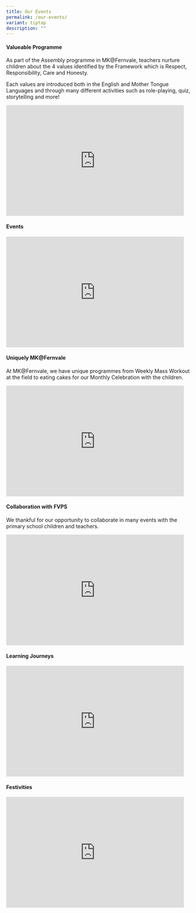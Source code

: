 ```yaml
---
title: Our Events
permalink: /our-events/
variant: tiptap
description: ""
---
```

<p></p>
<h4>Valueable Programme</h4>
<p>As part of the Assembly programme in MK@Fernvale, teachers nurture children
about the 4 values identified by the Framework which is Respect, Responsibility,
Care and Honesty.</p>
<p>Each values are introduced both in the English and Mother Tongue Languages
and through many different activities such as role-playing, quiz, storytelling
and more!</p>
<div class="iframe-wrapper">
<iframe height="299" width="480" allowfullscreen="true" frameborder="0" src="https://docs.google.com/presentation/d/e/2PACX-1vTCAzLG5rNJ1pGd6ufeDvS1l4xGBHIbkzU1ZuUowzqoIKYsh4ZWhoI7LSqniRatDGjNZqHgdugDP5Fx/embed?start=false&amp;loop=false&amp;delayms=3000"></iframe>
</div>
<h4>Events</h4>
<div class="iframe-wrapper">
<iframe height="299" width="480" allowfullscreen="true" frameborder="0" src="https://docs.google.com/presentation/d/e/2PACX-1vQ-TC42euyLENUHhKY_TsJmvX7ft17rYoHduwomILukduV5TmA_cSFD5-48lpZ49Ew15l0MKbf89YPa/embed?start=false&amp;loop=false&amp;delayms=3000"></iframe>
</div>
<h4>Uniquely MK@Fernvale</h4>
<p>At MK@Fernvale, we have unique programmes from Weekly Mass Workout at
the field to eating cakes for our Monthly Celebration with the children.</p>
<div class="iframe-wrapper">
<iframe height="299" width="480" allowfullscreen="true" frameborder="0" src="https://docs.google.com/presentation/d/e/2PACX-1vSZOgKZ0f56OdEAgB5X-HAFwv5jpXePW7MBrluHwo5nTCII_xyd7m-JQYu4vEAHFcm3s3RplKqVHBmh/embed?start=false&amp;loop=false&amp;delayms=3000"></iframe>
</div>
<h4>Collaboration with FVPS</h4>
<p>We thankful for our opportunity to collaborate in many events with the
primary school children and teachers.</p>
<div class="iframe-wrapper">
<iframe height="299" width="480" allowfullscreen="true" frameborder="0" src="https://docs.google.com/presentation/d/e/2PACX-1vQVQ1O4JMOPfmHfgKiuCFd6aecW3-Gio84Egw6WZ61YF6x3JAy-zZ_sg89Wk-aWg4yufmOaccrPC8CG/embed?start=false&amp;loop=false&amp;delayms=3000"></iframe>
</div>
<h4>Learning Journeys</h4>
<div class="iframe-wrapper">
<iframe height="299" width="480" allowfullscreen="true" frameborder="0" src="https://docs.google.com/presentation/d/e/2PACX-1vQCyvGnHa2p4phDrzpWl1tuz4lkuYGVYQxsmDVF8ABOCXs4NMUnMlDEBb-dYVWAxD4tsvZwhCjakO5b/embed?start=false&amp;loop=false&amp;delayms=3000"></iframe>
</div>
<h4>Festivities</h4>
<div class="iframe-wrapper">
<iframe height="299" width="480" allowfullscreen="true" frameborder="0" src="https://docs.google.com/presentation/d/e/2PACX-1vQJ0kDx3grQg-wLBDy1m6dEierAbKWidddBLYIu090F07myFoGMJtj9WBvgaUBHDU_qUouTpvZ3cptp/embed?start=false&amp;loop=false&amp;delayms=3000"></iframe>
</div>
<p></p>